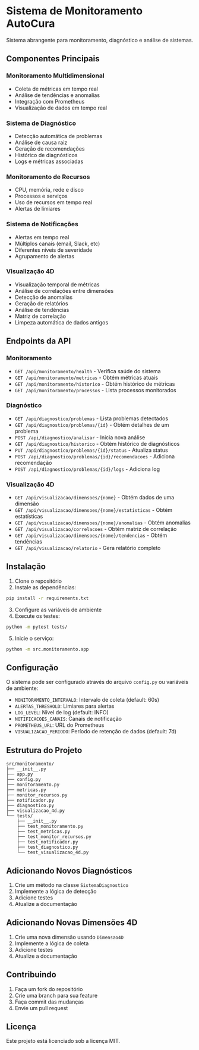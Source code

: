 # Sistema de Monitoramento AutoCura

Sistema abrangente para monitoramento, diagnóstico e análise de sistemas.

## Componentes Principais

### Monitoramento Multidimensional
- Coleta de métricas em tempo real
- Análise de tendências e anomalias
- Integração com Prometheus
- Visualização de dados em tempo real

### Sistema de Diagnóstico
- Detecção automática de problemas
- Análise de causa raiz
- Geração de recomendações
- Histórico de diagnósticos
- Logs e métricas associadas

### Monitoramento de Recursos
- CPU, memória, rede e disco
- Processos e serviços
- Uso de recursos em tempo real
- Alertas de limiares

### Sistema de Notificações
- Alertas em tempo real
- Múltiplos canais (email, Slack, etc)
- Diferentes níveis de severidade
- Agrupamento de alertas

### Visualização 4D
- Visualização temporal de métricas
- Análise de correlações entre dimensões
- Detecção de anomalias
- Geração de relatórios
- Análise de tendências
- Matriz de correlação
- Limpeza automática de dados antigos

## Endpoints da API

### Monitoramento
- `GET /api/monitoramento/health` - Verifica saúde do sistema
- `GET /api/monitoramento/metricas` - Obtém métricas atuais
- `GET /api/monitoramento/historico` - Obtém histórico de métricas
- `GET /api/monitoramento/processos` - Lista processos monitorados

### Diagnóstico
- `GET /api/diagnostico/problemas` - Lista problemas detectados
- `GET /api/diagnostico/problemas/{id}` - Obtém detalhes de um problema
- `POST /api/diagnostico/analisar` - Inicia nova análise
- `GET /api/diagnostico/historico` - Obtém histórico de diagnósticos
- `PUT /api/diagnostico/problemas/{id}/status` - Atualiza status
- `POST /api/diagnostico/problemas/{id}/recomendacoes` - Adiciona recomendação
- `POST /api/diagnostico/problemas/{id}/logs` - Adiciona log

### Visualização 4D
- `GET /api/visualizacao/dimensoes/{nome}` - Obtém dados de uma dimensão
- `GET /api/visualizacao/dimensoes/{nome}/estatisticas` - Obtém estatísticas
- `GET /api/visualizacao/dimensoes/{nome}/anomalias` - Obtém anomalias
- `GET /api/visualizacao/correlacoes` - Obtém matriz de correlação
- `GET /api/visualizacao/dimensoes/{nome}/tendencias` - Obtém tendências
- `GET /api/visualizacao/relatorio` - Gera relatório completo

## Instalação

1. Clone o repositório
2. Instale as dependências:
```bash
pip install -r requirements.txt
```
3. Configure as variáveis de ambiente
4. Execute os testes:
```bash
python -m pytest tests/
```
5. Inicie o serviço:
```bash
python -m src.monitoramento.app
```

## Configuração

O sistema pode ser configurado através do arquivo `config.py` ou variáveis de ambiente:

- `MONITORAMENTO_INTERVALO`: Intervalo de coleta (default: 60s)
- `ALERTAS_THRESHOLD`: Limiares para alertas
- `LOG_LEVEL`: Nível de log (default: INFO)
- `NOTIFICACOES_CANAIS`: Canais de notificação
- `PROMETHEUS_URL`: URL do Prometheus
- `VISUALIZACAO_PERIODO`: Período de retenção de dados (default: 7d)

## Estrutura do Projeto

```
src/monitoramento/
├── __init__.py
├── app.py
├── config.py
├── monitoramento.py
├── metricas.py
├── monitor_recursos.py
├── notificador.py
├── diagnostico.py
├── visualizacao_4d.py
└── tests/
    ├── __init__.py
    ├── test_monitoramento.py
    ├── test_metricas.py
    ├── test_monitor_recursos.py
    ├── test_notificador.py
    ├── test_diagnostico.py
    └── test_visualizacao_4d.py
```

## Adicionando Novos Diagnósticos

1. Crie um método na classe `SistemaDiagnostico`
2. Implemente a lógica de detecção
3. Adicione testes
4. Atualize a documentação

## Adicionando Novas Dimensões 4D

1. Crie uma nova dimensão usando `Dimensao4D`
2. Implemente a lógica de coleta
3. Adicione testes
4. Atualize a documentação

## Contribuindo

1. Faça um fork do repositório
2. Crie uma branch para sua feature
3. Faça commit das mudanças
4. Envie um pull request

## Licença

Este projeto está licenciado sob a licença MIT. 